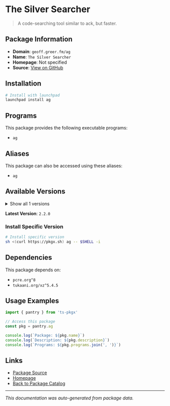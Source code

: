 # The Silver Searcher

> A code-searching tool similar to ack, but faster.

## Package Information

- **Domain**: `geoff.greer.fm/ag`
- **Name**: `The Silver Searcher`
- **Homepage**: Not specified
- **Source**: [View on GitHub](https://github.com/pkgxdev/pantry/tree/main/projects/geoff.greer.fm/ag/package.yml)

## Installation

```bash
# Install with launchpad
launchpad install ag
```

## Programs

This package provides the following executable programs:

- `ag`

## Aliases

This package can also be accessed using these aliases:

- `ag`

## Available Versions

<details>
<summary>Show all 1 versions</summary>

- `2.2.0`

</details>

**Latest Version**: `2.2.0`

### Install Specific Version

```bash
# Install specific version
sh <(curl https://pkgx.sh) ag -- $SHELL -i
```

## Dependencies

This package depends on:

- `pcre.org^8`
- `tukaani.org/xz^5.4.5`

## Usage Examples

```typescript
import { pantry } from 'ts-pkgx'

// Access this package
const pkg = pantry.ag

console.log(`Package: ${pkg.name}`)
console.log(`Description: ${pkg.description}`)
console.log(`Programs: ${pkg.programs.join(', ')}`)
```

## Links

- [Package Source](https://github.com/pkgxdev/pantry/tree/main/projects/geoff.greer.fm/ag/package.yml)
- [Homepage](#)
- [Back to Package Catalog](../../../package-catalog.md)

---

*This documentation was auto-generated from package data.*
